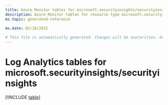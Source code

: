 ```yaml
---
title: Azure Monitor tables for microsoft.securityinsights/securityinsights
description: Azure Monitor tables for resource type microsoft.securityinsights/securityinsights
ms.topic: generated-reference
   
ms.date: 02/18/2025

# This file is automatically generated. Changes will be overwritten. Do not change this file directly.
---
```


# Log Analytics tables for microsoft.securityinsights/securityinsights  

[!INCLUDE [table](~/reusable-content/ce-skilling/azure/includes/azure-monitor/reference/tables/microsoft-securityinsights_securityinsights-include.md)]

